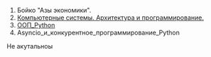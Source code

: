 1. Бойко "Азы экономики".
2. [Компьютерные системы. Архитектура и программирование.](Книги/Reviews/Компьютерные%20системы/Содержание.md) 
3. [ООП_Python](Книги/Reviews/ООП_Python/Содержание.md)
4. Asyncio_и_конкурентное_программирование_Python

Не акутальноы